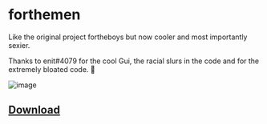 # forthemen

Like the original project fortheboys but now cooler and most importantly sexier.

Thanks to enit#4079 for the cool Gui, the racial slurs in the code and for the extremely bloated code. 💖   

![image](https://user-images.githubusercontent.com/51123580/120225075-e1fdbf80-c244-11eb-8530-c68e6abca7bd.png)

## [Download](https://github.com/doonayy/forthemen/releases/download/v1/SimpleLoader.exe)

